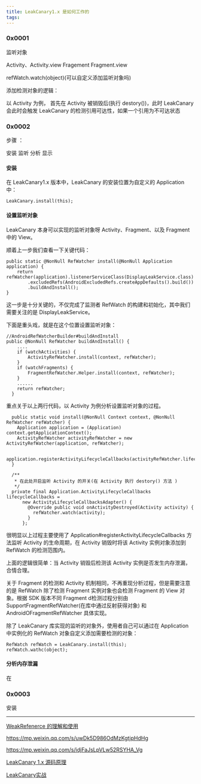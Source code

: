 ```yaml
---
title: LeakCanary1.x 是如何工作的
tags:
---
```



### 0x0001 
监听对象

Activity、Activity.view Fragement Fragment.view

refWatch.watch(object)(可以自定义添加监听对象吗)


添加检测对象的逻辑：

以 Activity 为例，
首先在 Activity 被销毁后(执行 destory())，此时 LeakCanary 会此时会触发 LeakCanary 的检测引用可达性，如果一个引用为不可达状态




### 0x0002
步骤 ：

安装
监听
分析
显示


#### 安装

在 LeakCanary1.x 版本中，LeakCanary 的安装位置为自定义的 Application 中：

```
LeakCanary.install(this);
```

#### 设置监听对象 
LeakCanary 本身可以实现的监听对象呀 Activity、Fragment、以及 Fragment 中的 View。

顺着上一步我们查看一下关键代码：

```
public static @NonNull RefWatcher install(@NonNull Application application) {
    return refWatcher(application).listenerServiceClass(DisplayLeakService.class)
        .excludedRefs(AndroidExcludedRefs.createAppDefaults().build())
        .buildAndInstall();
}
```

这一步是十分关键的，不仅完成了监测者 RefWatch 的构建和初始化，其中我们需要关注的是 DisplayLeakService。

下面是重头戏，就是在这个位置设置监听对象：


```
//AndroidRefWatcherBuilder#buildAndInstall
public @NonNull RefWatcher buildAndInstall() {
    ....
    if (watchActivities) {
        ActivityRefWatcher.install(context, refWatcher);
    }
    if (watchFragments) {
        FragmentRefWatcher.Helper.install(context, refWatcher);
    }
    ......
    return refWatcher;
  }
```
重点关于以上两行代码，以 Activity 为例分析设置监听对象的过程。

```
  public static void install(@NonNull Context context, @NonNull RefWatcher refWatcher) {
    Application application = (Application) context.getApplicationContext();
    ActivityRefWatcher activityRefWatcher = new ActivityRefWatcher(application, refWatcher);

    application.registerActivityLifecycleCallbacks(activityRefWatcher.lifecycleCallbacks);
  }

  /**
   * 在此处开启监听 Activity 的开关(在 Activity 执行 destory() 方法 )
   */
  private final Application.ActivityLifecycleCallbacks lifecycleCallbacks =
      new ActivityLifecycleCallbacksAdapter() {
        @Override public void onActivityDestroyed(Activity activity) {
          refWatcher.watch(activity);
        }
      };
```

很明显以上过程主要使用了 Application#registerActivityLifecycleCallbacks 方法监听 Activity 的生命周期，在 Activity 销毁时将该 Activity 实例对象添加到 RefWatch 的检测范围内。

上面的逻辑很简单：当 Activity 销毁后检测该 Activity 实例是否发生内存泄漏，合情合理。


关于 Fragment 的检测和 Activity 机制相同，不再重现分析过程，但是需要注意的是 RefWatch 除了检测 Fragment 实例对象也会检测 Fragment 的 View 对象。根据 SDK 版本不同 Fragment d检测过程分别由 SupportFragmentRefWatcher(在库中通过反射获得对象) 和 AndroidOFragmentRefWatcher 具体实现。


除了 LeakCanary 库实现的监听的对象外，使用者自己可以通过在 Application 中实例化的 RefWatch 对象自定义添加需要检测的对象：

```
RefWatch refWatch = LeakCanary.install(this);
refWatch.wathc(object);
```



#### 分析内存泄漏
在




### 0x0003
安装









----

[WeakRefenerce 的理解和使用](https://blog.csdn.net/zmx729618/article/details/54093532)

https://mp.weixin.qq.com/s/uwDk5D986OdMzKgtjpHdHg

https://mp.weixin.qq.com/s/idjFaJsLpVLw52RSYHA_Vg




[LeakCanary 1.x 源码原理](https://mp.weixin.qq.com/s/idjFaJsLpVLw52RSYHA_Vg)


[LeakCanary实战](https://www.sunmoonblog.com/2018/02/02/leakcanary-application/)